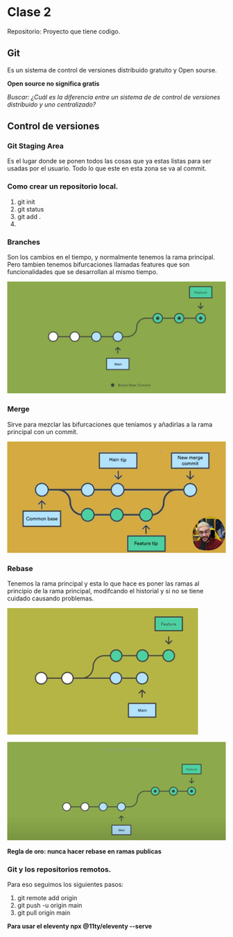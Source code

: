 # Clase 2

Repositorio: Proyecto que tiene codigo. 

## Git

Es un sistema de control de versiones distribuido gratuito y Open sourse. 

**Open source no significa gratis**

*Buscar: ¿Cuál es la diferencia entre un sistema de de control de versiones distribuido y uno centralizado?*

## Control de versiones

### Git Staging Area

Es el lugar donde se ponen todos las cosas que ya estas listas para ser usadas por el usuario. Todo lo que este en esta zona se va al commit. 

### Como crear un repositorio local. 

1. git init 
2. git status
3. git add .
4. 

### Branches 

Son los cambios en el tiempo, y normalmente tenemos la rama principal. Pero tambien tenemos bifurcaciones llamadas features que son funcionalidades que se desarrollan al mismo tiempo. 

![alt text](image.png)

### Merge

Sirve para mezclar las bifurcaciones que teniamos y añadirlas a la rama principal con un commit.  

![alt text](image-1.png)


### Rebase

Tenemos la rama principal y esta lo que hace es poner las ramas al principio de la rama principal, modifcando el historial y si no se tiene cuidado causando problemas. 

![alt text](image-2.png)


![alt text](image-3.png)

**Regla de oro: nunca hacer rebase en ramas publicas**

### Git y los repositorios remotos. 

Para eso seguimos los siguientes pasos: 

1. git remote add origin <url>
2. git push -u origin main
3. git pull origin main

**Para usar el eleventy  npx @11ty/eleventy --serve**